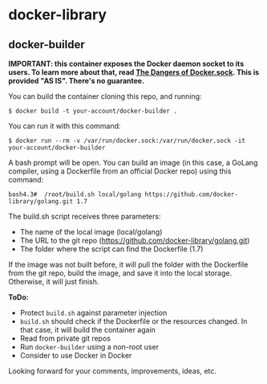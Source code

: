 # docker-library

## docker-builder

**IMPORTANT: this container exposes the Docker daemon socket to its users. To learn more about that, read [The Dangers of Docker.sock](https://raesene.github.io/blog/2016/03/06/The-Dangers-Of-Docker.sock/). This is provided "AS IS". There's no guarantee.**

You can build the container cloning this repo, and running:

    $ docker build -t your-account/docker-builder .

You can run it with this command:

    $ docker run --rm -v /var/run/docker.sock:/var/run/docker.sock -it your-account/docker-builder

A bash prompt will be open. You can build an image (in this case, a GoLang compiler, using a Dockerfile from an official Docker repo) using this command:

    bash4.3#  /root/build.sh local/golang https://github.com/docker-library/golang.git 1.7

The build.sh script receives three parameters:
- The name of the local image (local/golang)
- The URL to the git repo (https://github.com/docker-library/golang.git)
- The folder where the script can find the Dockerfile (1.7)

If the image was not built before, it will pull the folder with the Dockerfile from the git repo, build the image, and save it into the local storage. Otherwise, it will just finish.

**ToDo:**
- Protect `build.sh` against parameter injection 
- `build.sh` should check if the Dockerfile or the resources changed. In that case, it will build the container again
- Read from private git repos
- Run `docker-builder` using a non-root user
- Consider to use Docker in Docker

Looking forward for your comments, improvements, ideas, etc.
